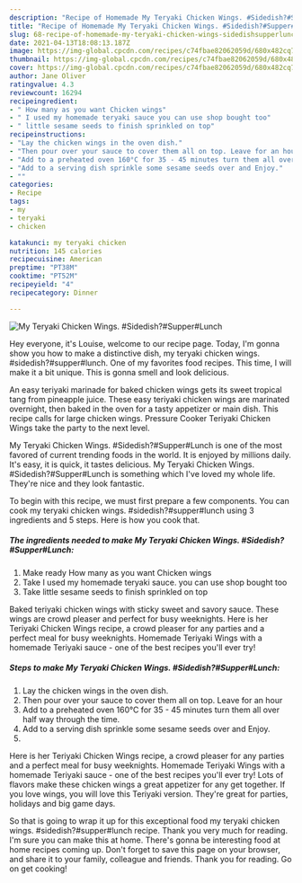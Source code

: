 ```yaml
---
description: "Recipe of Homemade My Teryaki Chicken Wings. #Sidedish?#Supper#Lunch"
title: "Recipe of Homemade My Teryaki Chicken Wings. #Sidedish?#Supper#Lunch"
slug: 68-recipe-of-homemade-my-teryaki-chicken-wings-sidedishsupperlunch
date: 2021-04-13T18:08:13.187Z
image: https://img-global.cpcdn.com/recipes/c74fbae82062059d/680x482cq70/my-teryaki-chicken-wings-sidedishsupperlunch-recipe-main-photo.jpg
thumbnail: https://img-global.cpcdn.com/recipes/c74fbae82062059d/680x482cq70/my-teryaki-chicken-wings-sidedishsupperlunch-recipe-main-photo.jpg
cover: https://img-global.cpcdn.com/recipes/c74fbae82062059d/680x482cq70/my-teryaki-chicken-wings-sidedishsupperlunch-recipe-main-photo.jpg
author: Jane Oliver
ratingvalue: 4.3
reviewcount: 16294
recipeingredient:
- " How many as you want Chicken wings"
- " I used my homemade teryaki sauce you can use shop bought too"
- " little sesame seeds to finish sprinkled on top"
recipeinstructions:
- "Lay the chicken wings in the oven dish."
- "Then pour over your sauce to cover them all on top. Leave for an hour"
- "Add to a preheated oven 160°C for 35 - 45 minutes turn them all over half way through the time."
- "Add to a serving dish sprinkle some sesame seeds over and Enjoy."
- ""
categories:
- Recipe
tags:
- my
- teryaki
- chicken

katakunci: my teryaki chicken 
nutrition: 145 calories
recipecuisine: American
preptime: "PT38M"
cooktime: "PT52M"
recipeyield: "4"
recipecategory: Dinner

---
```



![My Teryaki Chicken Wings. #Sidedish?#Supper#Lunch](https://img-global.cpcdn.com/recipes/c74fbae82062059d/680x482cq70/my-teryaki-chicken-wings-sidedishsupperlunch-recipe-main-photo.jpg)

Hey everyone, it's Louise, welcome to our recipe page. Today, I'm gonna show you how to make a distinctive dish, my teryaki chicken wings. #sidedish?#supper#lunch. One of my favorites food recipes. This time, I will make it a bit unique. This is gonna smell and look delicious.

An easy teriyaki marinade for baked chicken wings gets its sweet tropical tang from pineapple juice. These easy teriyaki chicken wings are marinated overnight, then baked in the oven for a tasty appetizer or main dish. This recipe calls for large chicken wings. Pressure Cooker Teriyaki Chicken Wings take the party to the next level.

My Teryaki Chicken Wings. #Sidedish?#Supper#Lunch is one of the most favored of current trending foods in the world. It is enjoyed by millions daily. It's easy, it is quick, it tastes delicious. My Teryaki Chicken Wings. #Sidedish?#Supper#Lunch is something which I've loved my whole life. They're nice and they look fantastic.


To begin with this recipe, we must first prepare a few components. You can cook my teryaki chicken wings. #sidedish?#supper#lunch using 3 ingredients and 5 steps. Here is how you cook that.

<!--inarticleads1-->

##### The ingredients needed to make My Teryaki Chicken Wings. #Sidedish?#Supper#Lunch:

1. Make ready  How many as you want Chicken wings
1. Take  I used my homemade teryaki sauce. you can use shop bought too
1. Take  little sesame seeds to finish sprinkled on top


Baked teriyaki chicken wings with sticky sweet and savory sauce. These wings are crowd pleaser and perfect for busy weeknights. Here is her Teriyaki Chicken Wings recipe, a crowd pleaser for any parties and a perfect meal for busy weeknights. Homemade Teriyaki Wings with a homemade Teriyaki sauce - one of the best recipes you&#39;ll ever try! 

<!--inarticleads2-->

##### Steps to make My Teryaki Chicken Wings. #Sidedish?#Supper#Lunch:

1. Lay the chicken wings in the oven dish.
1. Then pour over your sauce to cover them all on top. Leave for an hour
1. Add to a preheated oven 160°C for 35 - 45 minutes turn them all over half way through the time.
1. Add to a serving dish sprinkle some sesame seeds over and Enjoy.
1. 


Here is her Teriyaki Chicken Wings recipe, a crowd pleaser for any parties and a perfect meal for busy weeknights. Homemade Teriyaki Wings with a homemade Teriyaki sauce - one of the best recipes you&#39;ll ever try! Lots of flavors make these chicken wings a great appetizer for any get together. If you love wings, you will love this Teriyaki version. They&#39;re great for parties, holidays and big game days. 

So that is going to wrap it up for this exceptional food my teryaki chicken wings. #sidedish?#supper#lunch recipe. Thank you very much for reading. I'm sure you can make this at home. There's gonna be interesting food at home recipes coming up. Don't forget to save this page on your browser, and share it to your family, colleague and friends. Thank you for reading. Go on get cooking!
